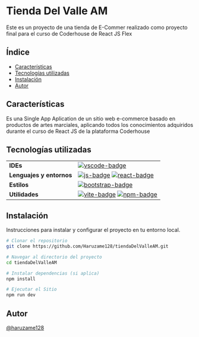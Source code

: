# Tienda Del Valle AM

Este es un proyecto de una tienda de E-Commer realizado como proyecto final para el curso de Coderhouse de React JS Flex

## Índice

- [Características](#características)
- [Tecnologías utilizadas](#tecnologías-utilizadas)
- [Instalación](#instalación)
- [Autor](#Autor)

## Características

Es una Single App Aplication de un sitio web e-commerce basado en productos de artes marciales, aplicando todos los conocimientos adquiridos durante el curso de React JS de la plataforma Coderhouse 

## Tecnologías utilizadas

|                          |                                                               |
| ------------------------ | ------------------------------------------------------------- |
| **IDEs**                 | [![vscode-badge]][vscode-web]                                 |
| **Lenguajes y entornos** | [![js-badge]][js-web] [![react-badge]][react-web]             |
| **Estilos**              | [![bootstrap-badge]][bootstrap-web]                           |
| **Utilidades**           | [![vite-badge]][vite-web] [![npm-badge]][npm-web]             |

## Instalación

Instrucciones para instalar y configurar el proyecto en tu entorno local.

```bash
# Clonar el repositorio
git clone https://github.com/Haruzame128/tiendaDelValleAM.git

# Navegar al directorio del proyecto
cd tiendaDelValleAM

# Instalar dependencias (si aplica)
npm install

# Ejecutar el Sitio
npm run dev
```

## Autor
[@haruzame128](https://github.com/Haruzame128)



[vscode-badge]: https://img.shields.io/badge/Visual%20Studio%20Code-007ACC?logo=visualstudiocode&logoColor=fff&style=for-the-badge
[vscode-web]: https://code.visualstudio.com/
[js-badge]: https://img.shields.io/badge/JavaScript-F7DF1E?logo=javascript&logoColor=000&style=for-the-badge
[js-web]: https://developer.mozilla.org/es/docs/Web/JavaScript
[react-badge]: https://img.shields.io/badge/React-61DAFB?logo=react&logoColor=000&style=for-the-badge
[react-web]: https://reactjs.org/
[bootstrap-badge]: https://img.shields.io/badge/Bootstrap-7952B3?logo=bootstrap&logoColor=fff&style=for-the-badge
[bootstrap-web]: https://getbootstrap.com/
[vite-badge]: https://img.shields.io/badge/Vite-646CFF?logo=vite&logoColor=fff&style=for-the-badge
[vite-web]: https://vitejs.dev/
[npm-badge]: https://img.shields.io/badge/npm-CB3837?logo=npm&logoColor=fff&style=for-the-badge
[npm-web]: https://www.npmjs.com/